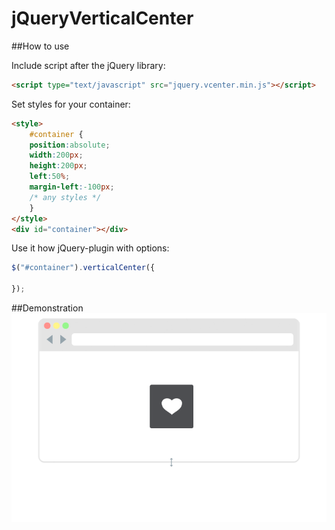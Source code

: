 jQueryVerticalCenter
================

##How to use

Include script after the jQuery library:
```HTML
<script type="text/javascript" src="jquery.vcenter.min.js"></script>
```

Set styles for your container:
```HTML
<style>
    #container {
    position:absolute;
    width:200px;
    height:200px;
    left:50%;
    margin-left:-100px;
    /* any styles */
    }
</style>
<div id="container"></div>
```

Use it how jQuery-plugin with options:
```JavaScript
$("#container").verticalCenter({
	
});
```

##Demonstration
![](stuff/demo.gif)
